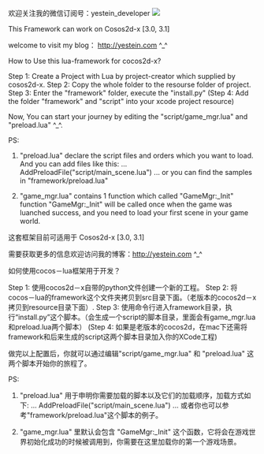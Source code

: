 欢迎关注我的微信订阅号：yestein_developer
<img src="http://raw.github.com/yestein/cocos-lua/master/weixin.jpg">

This Framework can work on Cosos2d-x [3.0, 3.1]

welcome to visit my blog： http://yestein.com ^_^

How to Use this lua-framework for cocos2d-x?

Step 1: Create a Project with Lua by project-creator which supplied by cosos2d-x.
Step 2: Copy the whole folder to the resourse folder of project.
Step 3: Enter the "framework" folder, execute the "install.py"
(Step 4: Add the folder "framework" and "script" into your xcode project resource)

Now, You can start your journey by editing the "script/game_mgr.lua" and "preload.lua" ^_^.


PS:
1. "preload.lua" declare the script files and orders which you want to load. And you can add files like this:
...
	AddPreloadFile("script/main_scene.lua")
...
or you can find the samples in "framework/preload.lua"


2. "game_mgr.lua" contains 1 function which called "GameMgr:_Init"
function "GameMgr:_Init" will be called once when the game was luanched success, and you need to load your first scene in your game world.


这套框架目前可适用于 Cosos2d-x [3.0, 3.1]

需要获取更多的信息欢迎访问我的博客：http://yestein.com ^_^

如何使用cocos－lua框架用于开发？

Step 1: 使用cocos2d－x自带的python文件创建一个新的工程。
Step 2: 将cocos－lua的framework这个文件夹拷贝到src目录下面。（老版本的cocos2d－x拷贝到resource目录下面）.
Step 3: 使用命令行进入framework目录，执行“install.py”这个脚本。（会生成一个script的脚本目录，里面会有game_mgr.lua和preload.lua两个脚本）
(Step 4: 如果是老版本的cocos2d，在mac下还需将framework和后来生成的script这两个脚本目录加入你的XCode工程)

做完以上配置后，你就可以通过编辑"script/game_mgr.lua" 和 "preload.lua" 这两个脚本开始你的旅程了。

PS:
1. "preload.lua" 用于申明你需要加载的脚本以及它们的加载顺序，加载方式如下:
...
	AddPreloadFile("script/main_scene.lua")
...
或者你也可以参考"framework/preload.lua"这个脚本的例子。


2. "game_mgr.lua" 里默认会包含 "GameMgr:_Init" 这个函数，它将会在游戏世界初始化成功的时候被调用到，你需要在这里加载你的第一个游戏场景。
